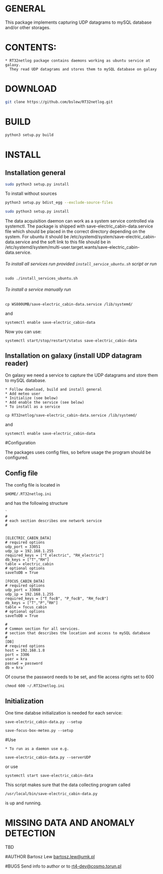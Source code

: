# GENERAL

This package implements capturing UDP datagrams to
mySQL database and/or other storages.

# CONTENTS:

	* RT32netlog package contains daemons working as ubuntu service at galaxy. 
	  They read UDP datagrams and stores them to mySQL database on galaxy
		


# DOWNLOAD

```sh
git clone https://github.com/bslew/RT32netlog.git
```

# BUILD
```sh
python3 setup.py build
```

# INSTALL

## Installation general

```sh
sudo python3 setup.py install
```


To install without sources

```sh
python3 setup.py bdist_egg --exclude-source-files
```

```sh
sudo python3 setup.py install
```

The data acquisition daemon can work as a system service controlled via systemctl.
The package is shipped with save-electric_cabin-data.service file which should be placed in the correct
directory depending on the system. For ubuntu it should be 
/etc/systemd/system/save-electric_cabin-data.service and the soft link to this file should be in
/etc/systemd/system/multi-user.target.wants/save-electric_cabin-data.service.


###### To install all services run provided `install_service_ubuntu.sh` script or run 

`sudo ./install_services_ubuntu.sh`

###### To install a service manually run

`cp WS800UMB/save-electric_cabin-data.service /lib/systemd/`

and

`systemctl enable save-electric_cabin-data`

Now you can use:

`systemctl start/stop/restart/status save-electric_cabin-data`



## Installation on galaxy (install UDP datagram reader)

On galaxy we need a service to capture the UDP datagrams and store them to mySQL 
database.

	* Follow download, build and install general
	* Add meteo user
	* Initialize (see below)
	* Add enable the service (see below)
	* To install as a service

`cp RT32netlog/save-electric_cabin-data.service /lib/systemd/`

and

`systemctl enable save-electric_cabin-data`




#Configuration

The packages uses config files, so before usage the program should be configured.


## Config file
The config file is located in 

`$HOME/.RT32netlog.ini`

and has the following structure

	`
	#
	# each section describes one network service 
	#
	
	
	[ELECTRIC_CABIN_DATA]
	# required options
	udp_port = 33051
	udp_ip = 192.168.1.255
	required_keys = ["T_electric", "RH_electric"]
	db_keys = ["T","RH"]
	table = electric_cabin
	# optional options
	saveToDB = True
	
	[FOCUS_CABIN_DATA]
	# required options
	udp_port = 33060
	udp_ip = 192.168.1.255
	required_keys = ["T_focB", "P_focB", "RH_focB"]
	db_keys = ["T","P","RH"]
	table = focus_cabin
	# optional options
	saveToDB = True

	# 
	# Common section for all services.
	# section that describes the location and access to mySQL database
	#
	[DB]
	# required options
	host = 192.168.1.8
	port = 3306
	user = kra
	passwd = password
	db = kra`
	
Of course the password needs to be set, and file access rights set to 600

`chmod 600 ~/.RT32netlog.ini`

## Initialization
One time databse initialization is needed for each service:

`save-electric_cabin-data.py --setup`

`save-focus-box-meteo.py --setup`


#Use

	* To run as a daemon use e.g.

`save-electric_cabin-data.py --serverUDP`

or use

`systemctl start save-electric_cabin-data`


This script makes sure that the data collecting program called 

`/usr/local/bin/save-electric_cabin-data.py`

is up and running.

# MISSING DATA AND ANOMALY DETECTION

TBD


#AUTHOR
Bartosz Lew [<bartosz.lew@umk.pl>](bartosz.lew@umk.pl)

#BUGS
Send info to author or to [rt4-dev@cosmo.torun.pl](rt4-dev@cosmo.torun.pl)
